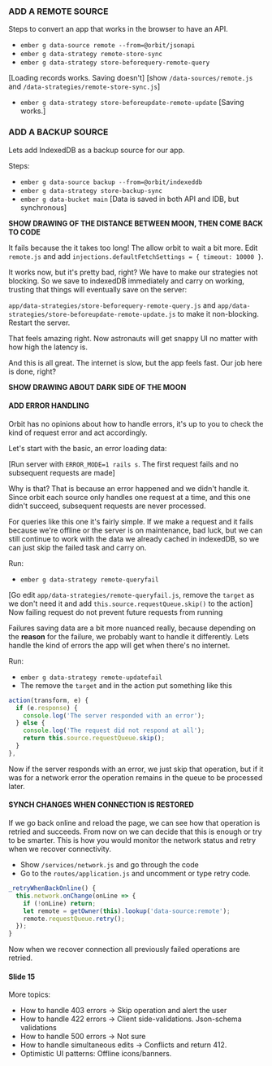 ### ADD A REMOTE SOURCE

Steps to convert an app that works in the browser to have an API.

- `ember g data-source remote --from=@orbit/jsonapi`
- `ember g data-strategy remote-store-sync`
- `ember g data-strategy store-beforequery-remote-query`

[Loading records works. Saving doesn't] [show `/data-sources/remote.js` and `/data-strategies/remote-store-sync.js`]

- `ember g data-strategy store-beforeupdate-remote-update` [Saving works.]

### ADD A BACKUP SOURCE

Lets add IndexedDB as a backup source for our app.

Steps:
- `ember g data-source backup --from=@orbit/indexeddb`
- `ember g data-strategy store-backup-sync`
- `ember g data-bucket main`
[Data is saved in both API and IDB, but synchronous]

**SHOW DRAWING OF THE DISTANCE BETWEEN MOON, THEN COME BACK TO CODE**

It fails because the it takes too long! The allow orbit to wait a bit more. Edit `remote.js` and add `injections.defaultFetchSettings = { timeout: 10000 }`.

It works now, but it's pretty bad, right? We have to make our strategies not blocking. So we save to indexedDB immediately and carry on working, trusting that things will eventually save on the server:

`app/data-strategies/store-beforequery-remote-query.js` and `app/data-strategies/store-beforeupdate-remote-update.js` to make it non-blocking. Restart the server.

That feels amazing right. Now astronauts will get snappy UI no matter with how high the latency is.

And this is all great. The internet is slow, but the app feels fast. Our job here is done, right?

**SHOW DRAWING ABOUT DARK SIDE OF THE MOON**

#### ADD ERROR HANDLING

Orbit has no opinions about how to handle errors, it's up to you to check the kind of request error and act accordingly.

Let's start with the basic, an error loading data:

[Run server with `ERROR_MODE=1 rails s`. The first request fails and no subsequent requests are made]

Why is that? That is because an error happened and we didn't handle it. Since orbit each source only handles one request at a time, and this one didn't succeed, subsequent requests are never processed.

For queries like this one it's fairly simple. If we make a request and it fails because we're offline or the server is on maintenance, bad luck, but we can still continue to work with the data we already cached in indexedDB, so we can just skip the failed task and carry on.

Run:
- `ember g data-strategy remote-queryfail`

[Go edit `app/data-strategies/remote-queryfail.js`, remove the `target` as we don't need it and add `this.source.requestQueue.skip()` to the action] Now failing request do not prevent future requests from running

Failures saving data are a bit more nuanced really, because depending on the **reason** for the failure, we probably want to handle it differently. Lets handle the kind of errors the app will get when there's no internet.

Run:
- `ember g data-strategy remote-updatefail`
- The remove the `target` and in the action put something like this
```js
action(transform, e) {
  if (e.response) {
    console.log('The server responded with an error');
  } else {
    console.log('The request did not respond at all');
    return this.source.requestQueue.skip();
  }
},
```

Now if the server responds with an error, we just skip that operation, but if it was for a network error the operation remains in the queue to be processed later.

#### SYNCH CHANGES WHEN CONNECTION IS RESTORED

If we go back online and reload the page, we can see how that operation is retried and succeeds. From now on we can decide that this is enough or try to be smarter. This is how
you would monitor the network status and retry when we recover connectivity.

- Show `/services/network.js` and go through the code
- Go to the `routes/application.js` and uncomment or type retry code.
```js
_retryWhenBackOnline() {
  this.network.onChange(onLine => {
    if (!onLine) return;
    let remote = getOwner(this).lookup('data-source:remote');
    remote.requestQueue.retry();
  });
}
```

Now when we recover connection all previously failed operations are retried.

#### Slide 15

More topics:

- How to handle 403 errors -> Skip operation and alert the user
- How to handle 422 errors -> Client side-validations. Json-schema validations
- How to handle 500 errors -> Not sure
- How to handle simultaneous edits -> Conflicts and return 412.
- Optimistic UI patterns: Offline icons/banners.





